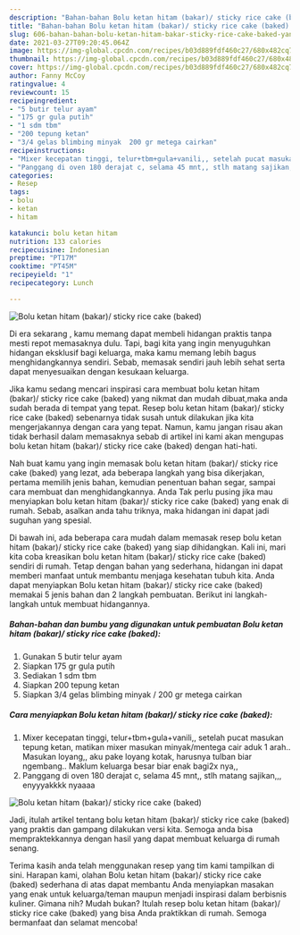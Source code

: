 ```yaml
---
description: "Bahan-bahan Bolu ketan hitam (bakar)/ sticky rice cake (baked) yang nikmat dan Mudah Dibuat"
title: "Bahan-bahan Bolu ketan hitam (bakar)/ sticky rice cake (baked) yang nikmat dan Mudah Dibuat"
slug: 606-bahan-bahan-bolu-ketan-hitam-bakar-sticky-rice-cake-baked-yang-nikmat-dan-mudah-dibuat
date: 2021-03-27T09:20:45.064Z
image: https://img-global.cpcdn.com/recipes/b03d889fdf460c27/680x482cq70/bolu-ketan-hitam-bakar-sticky-rice-cake-baked-foto-resep-utama.jpg
thumbnail: https://img-global.cpcdn.com/recipes/b03d889fdf460c27/680x482cq70/bolu-ketan-hitam-bakar-sticky-rice-cake-baked-foto-resep-utama.jpg
cover: https://img-global.cpcdn.com/recipes/b03d889fdf460c27/680x482cq70/bolu-ketan-hitam-bakar-sticky-rice-cake-baked-foto-resep-utama.jpg
author: Fanny McCoy
ratingvalue: 4
reviewcount: 15
recipeingredient:
- "5 butir telur ayam"
- "175 gr gula putih"
- "1 sdm tbm"
- "200 tepung ketan"
- "3/4 gelas blimbing minyak  200 gr metega cairkan"
recipeinstructions:
- "Mixer kecepatan tinggi, telur+tbm+gula+vanili,, setelah pucat masukan tepung ketan, matikan mixer masukan minyak/mentega cair aduk 1 arah.. Masukan loyang,, aku pake loyang kotak, harusnya tulban biar ngembang.. Maklum keluarga besar biar enak bagi2x nya,,"
- "Panggang di oven 180 derajat c, selama 45 mnt,, stlh matang sajikan,,, enyyyakkkk nyaaaa"
categories:
- Resep
tags:
- bolu
- ketan
- hitam

katakunci: bolu ketan hitam 
nutrition: 133 calories
recipecuisine: Indonesian
preptime: "PT17M"
cooktime: "PT45M"
recipeyield: "1"
recipecategory: Lunch

---
```



![Bolu ketan hitam (bakar)/ sticky rice cake (baked)](https://img-global.cpcdn.com/recipes/b03d889fdf460c27/680x482cq70/bolu-ketan-hitam-bakar-sticky-rice-cake-baked-foto-resep-utama.jpg)

Di era  sekarang , kamu memang dapat membeli hidangan praktis tanpa mesti repot memasaknya dulu. Tapi, bagi kita yang ingin menyuguhkan hidangan eksklusif bagi keluarga, maka kamu memang lebih bagus menghidangkannya sendiri. Sebab, memasak sendiri jauh lebih sehat serta dapat menyesuaikan dengan kesukaan keluarga.

Jika kamu sedang mencari inspirasi cara membuat bolu ketan hitam (bakar)/ sticky rice cake (baked) yang nikmat dan mudah dibuat,maka anda sudah berada di tempat yang tepat. Resep bolu ketan hitam (bakar)/ sticky rice cake (baked)  sebenarnya tidak susah untuk dilakukan jika kita mengerjakannya dengan cara yang tepat. Namun, kamu jangan risau akan tidak berhasil dalam memasaknya 
sebab di artikel ini kami akan mengupas bolu ketan hitam (bakar)/ sticky rice cake (baked) dengan hati-hati.  



Nah buat kamu yang ingin memasak bolu ketan hitam (bakar)/ sticky rice cake (baked) yang lezat, ada beberapa langkah yang bisa dikerjakan, pertama memilih jenis bahan, kemudian penentuan bahan segar, sampai cara membuat dan menghidangkannya. Anda Tak perlu pusing jika mau menyiapkan bolu ketan hitam (bakar)/ sticky rice cake (baked) yang enak di rumah. Sebab, asalkan anda  tahu triknya, maka hidangan ini dapat jadi suguhan yang spesial.

Di bawah ini, ada beberapa cara mudah dalam memasak resep bolu ketan hitam (bakar)/ sticky rice cake (baked) yang siap dihidangkan. Kali ini, mari kita coba kreasikan bolu ketan hitam (bakar)/ sticky rice cake (baked) sendiri di rumah. Tetap dengan bahan yang sederhana, hidangan ini dapat memberi manfaat untuk membantu menjaga kesehatan tubuh kita. Anda dapat menyiapkan Bolu ketan hitam (bakar)/ sticky rice cake (baked) memakai 5 jenis bahan dan 2 langkah pembuatan. Berikut ini langkah-langkah untuk membuat hidangannya.

<!--inarticleads1-->

##### Bahan-bahan dan bumbu yang digunakan untuk pembuatan Bolu ketan hitam (bakar)/ sticky rice cake (baked):

1. Gunakan 5 butir telur ayam
1. Siapkan 175 gr gula putih
1. Sediakan 1 sdm tbm
1. Siapkan 200 tepung ketan
1. Siapkan 3/4 gelas blimbing minyak / 200 gr metega cairkan




<!--inarticleads2-->

##### Cara menyiapkan Bolu ketan hitam (bakar)/ sticky rice cake (baked):

1. Mixer kecepatan tinggi, telur+tbm+gula+vanili,, setelah pucat masukan tepung ketan, matikan mixer masukan minyak/mentega cair aduk 1 arah.. Masukan loyang,, aku pake loyang kotak, harusnya tulban biar ngembang.. Maklum keluarga besar biar enak bagi2x nya,,
1. Panggang di oven 180 derajat c, selama 45 mnt,, stlh matang sajikan,,, enyyyakkkk nyaaaa
<img src="https://img-global.cpcdn.com/steps/069834129e9640a9/160x128cq70/bolu-ketan-hitam-bakar-sticky-rice-cake-baked-langkah-memasak-2-foto.jpg" alt="Bolu ketan hitam (bakar)/ sticky rice cake (baked)">



Jadi, itulah artikel tentang  bolu ketan hitam (bakar)/ sticky rice cake (baked)  yang praktis dan gampang dilakukan versi kita. Semoga anda bisa mempraktekkannya dengan hasil yang dapat membuat keluarga di rumah senang. 

Terima kasih anda telah menggunakan resep yang tim kami tampilkan di sini. Harapan kami, olahan  Bolu ketan hitam (bakar)/ sticky rice cake (baked) sederhana di atas dapat membantu Anda menyiapkan masakan yang enak untuk keluarga/teman maupun menjadi inspirasi dalam berbisnis kuliner. Gimana nih? Mudah bukan? Itulah resep bolu ketan hitam (bakar)/ sticky rice cake (baked) yang bisa Anda praktikkan di rumah. Semoga bermanfaat dan selamat mencoba!

